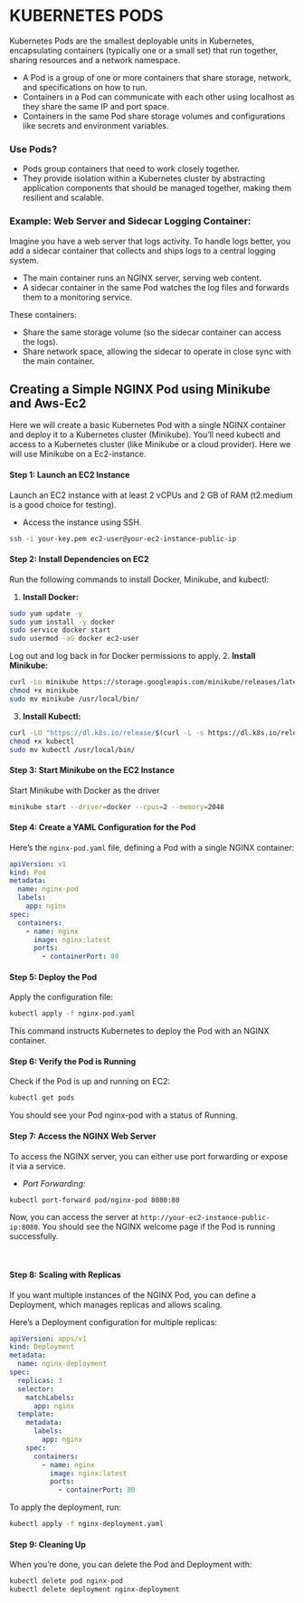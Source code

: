 # KUBERNETES PODS

Kubernetes Pods are the smallest deployable units in Kubernetes, encapsulating containers (typically one or a small set) that run together, sharing resources and a network namespace. 

- A Pod is a group of one or more containers that share storage, network, and specifications on how to run.
- Containers in a Pod can communicate with each other using localhost as they share the same IP and port space.
- Containers in the same Pod share storage volumes and configurations like secrets and environment variables.

### Use Pods?

- Pods group containers that need to work closely together.
- They provide isolation within a Kubernetes cluster by abstracting application components that should be managed together, making them resilient and scalable.

### Example: Web Server and Sidecar Logging Container:

Imagine you have a web server that logs activity. To handle logs better, you add a sidecar container that collects and ships logs to a central logging system.

- The main container runs an NGINX server, serving web content.
- A sidecar container in the same Pod watches the log files and forwards them to a monitoring service.

These containers:

- Share the same storage volume (so the sidecar container can access the logs).
- Share network space, allowing the sidecar to operate in close sync with the main container.

## Creating a Simple NGINX Pod using Minikube and Aws-Ec2

Here we will create a basic Kubernetes Pod with a single NGINX container and deploy it to a Kubernetes cluster (Minikube). You’ll need kubectl and access to a Kubernetes cluster (like Minikube or a cloud provider). Here we will use Minikube on a Ec2-instance.

#### Step 1: Launch an EC2 Instance

Launch an EC2 instance with at least 2 vCPUs and 2 GB of RAM (t2.medium is a good choice for testing).
- Access the instance using SSH.
```bash
ssh -i your-key.pem ec2-user@your-ec2-instance-public-ip
```

#### Step 2: Install Dependencies on EC2

Run the following commands to install Docker, Minikube, and kubectl:

1. **Install Docker:**
```bash
sudo yum update -y
sudo yum install -y docker
sudo service docker start
sudo usermod -aG docker ec2-user
```
Log out and log back in for Docker permissions to apply.
2. **Install Minikube:**
```bash
curl -Lo minikube https://storage.googleapis.com/minikube/releases/latest/minikube-linux-amd64
chmod +x minikube
sudo mv minikube /usr/local/bin/
```
3. **Install Kubectl:**
```bash
curl -LO "https://dl.k8s.io/release/$(curl -L -s https://dl.k8s.io/release/stable.txt)/bin/linux/amd64/kubectl"
chmod +x kubectl
sudo mv kubectl /usr/local/bin/
```

#### Step 3: Start Minikube on the EC2 Instance

Start Minikube with Docker as the driver
```bash
minikube start --driver=docker --cpus=2 --memory=2048
```

#### Step 4: Create a YAML Configuration for the Pod

Here’s the ```nginx-pod.yaml``` file, defining a Pod with a single NGINX container:
```yaml
apiVersion: v1
kind: Pod
metadata:
  name: nginx-pod
  labels:
    app: nginx
spec:
  containers:
    - name: nginx
      image: nginx:latest
      ports:
        - containerPort: 80
```

#### Step 5: Deploy the Pod

Apply the configuration file:
```bash
kubectl apply -f nginx-pod.yaml
```
This command instructs Kubernetes to deploy the Pod with an NGINX container.

#### Step 6: Verify the Pod is Running

Check if the Pod is up and running on EC2:
```bash
kubectl get pods
```
You should see your Pod nginx-pod with a status of Running.

#### Step 7: Access the NGINX Web Server

To access the NGINX server, you can either use port forwarding or expose it via a service.

- *Port Forwarding:*
```bash
kubectl port-forward pod/nginx-pod 8080:80
```
Now, you can access the server at ```http://your-ec2-instance-public-ip:8080```.
You should see the NGINX welcome page if the Pod is running successfully.

<br>

#### Step 8: Scaling with Replicas
If you want multiple instances of the NGINX Pod, you can define a Deployment, which manages replicas and allows scaling.

Here’s a Deployment configuration for multiple replicas:
```yaml
apiVersion: apps/v1
kind: Deployment
metadata:
  name: nginx-deployment
spec:
  replicas: 3
  selector:
    matchLabels:
      app: nginx
  template:
    metadata:
      labels:
        app: nginx
    spec:
      containers:
        - name: nginx
          image: nginx:latest
          ports:
            - containerPort: 80
```

To apply the deployment, run:
```bash
kubectl apply -f nginx-deployment.yaml
```

#### Step 9: Cleaning Up
When you’re done, you can delete the Pod and Deployment with:
```bash
kubectl delete pod nginx-pod
kubectl delete deployment nginx-deployment
```